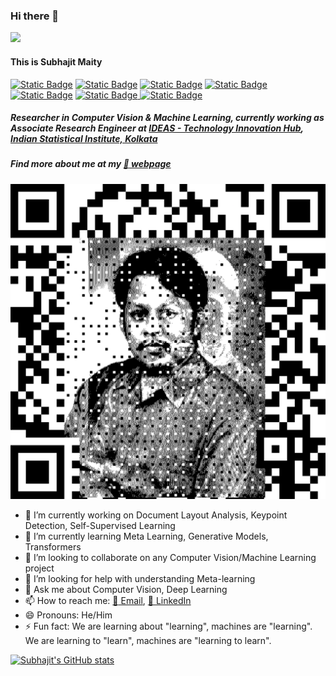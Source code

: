 ### Hi there 👋

![](https://komarev.com/ghpvc/?username=MaitySubhajit&color=brightgreen&style=plastic)

#### This is Subhajit Maity

[![Static Badge](https://img.shields.io/badge/maitysubhajit.github.io-222222?style=plastic&logo=githubpages)](https://maitysubhajit.github.io/) [![Static Badge](https://img.shields.io/badge/smaity.jgec18%40gmail.com-white?style=plastic&logo=gmail)](mailto:smaity.jgec18@gmail.com) [![Static Badge](https://img.shields.io/badge/subhajit1996maity-0A66C2?style=plastic&logo=linkedin)](https://www.linkedin.com/in/subhajit1996maity/) [![Static Badge](https://img.shields.io/badge/MaitySubhajit-181717?style=plastic&logo=github)](https://github.com/MaitySubhajit) [![Static Badge](https://img.shields.io/badge/Subhajit%20Maity-white?style=plastic&logo=googlescholar)](https://scholar.google.com/citations?user=txZgrn4AAAAJ) [![Static Badge](https://img.shields.io/badge/228%2F8254-004F9F?style=plastic&logo=dblp)
](https://dblp.org/pid/228/8254.html) [![Static Badge](https://img.shields.io/badge/0000--0002--0735--8406-white?style=plastic&logo=orcid)](https://orcid.org/0000-0002-0735-8406)
##### Researcher in Computer Vision & Machine Learning, currently working as Associate Research Engineer at [IDEAS - Technology Innovation Hub](https://www.isical.ac.in/~tihisi/), [Indian Statistical Institute, Kolkata](https://www.isical.ac.in/)

##### Find more about me at my [:link: webpage](https://maitysubhajit.github.io/)
![Webpage](qr.png)
<!--
**MaitySubhajit/MaitySubhajit** is a ✨ _special_ ✨ repository because its `README.md` (this file) appears on your GitHub profile.

Here are some ideas to get you started:
-->

- 🔭 I’m currently working on Document Layout Analysis, Keypoint Detection, Self-Supervised Learning
- 🌱 I’m currently learning Meta Learning, Generative Models, Transformers
- 👯 I’m looking to collaborate on any Computer Vision/Machine Learning project
- 🤔 I’m looking for help with understanding Meta-learning
- 💬 Ask me about Computer Vision, Deep Learning
- 📫 How to reach me: [:email: Email](mailto:smaity.jgec18@gmail.com), [:bookmark_tabs: LinkedIn](https://www.linkedin.com/in/subhajit1996maity/)
- 😄 Pronouns: He/Him
- ⚡ Fun fact: We are learning about "learning", machines are "learning". We are learning to "learn", machines are "learning to learn".
<!-- - ⚡ Fun fact: Every fact is fun when it's related to learning! -->

[![Subhajit's GitHub stats](https://github-readme-stats.vercel.app/api?username=MaitySubhajit&show_icons=true&theme=transparent&hide=prs,issues,contribs&rank_icon=github)](https://github.com/MaitySubhajit)

<!-- ![Top Langs](https://github-readme-stats.vercel.app/api/top-langs/?username=MaitySubhajit&layout=compact) -->
